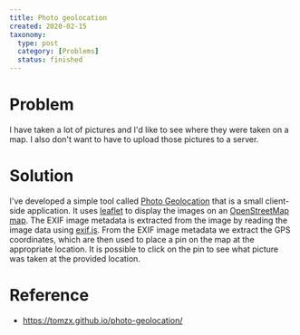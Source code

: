 ```yaml
---
title: Photo geolocation
created: 2020-02-15
taxonomy:
  type: post
  category: [Problems]
  status: finished
---
```


# Problem
I have taken a lot of pictures and I'd like to see where they were taken on a map. I also don't want to have to upload those pictures to a server.

# Solution
I've developed a simple tool called [Photo Geolocation](https://tomzx.github.io/photo-geolocation/) that is a small client-side application. It uses [leaflet](https://leafletjs.com/) to display the images on an [OpenStreetMap map](https://www.openstreetmap.org/). The EXIF image metadata is extracted from the image by reading the image data using [exif.js](https://github.com/exif-js/exif-js). From the EXIF image metadata we extract the GPS coordinates, which are then used to place a pin on the map at the appropriate location. It is possible to click on the pin to see what picture was taken at the provided location.

# Reference
* https://tomzx.github.io/photo-geolocation/
